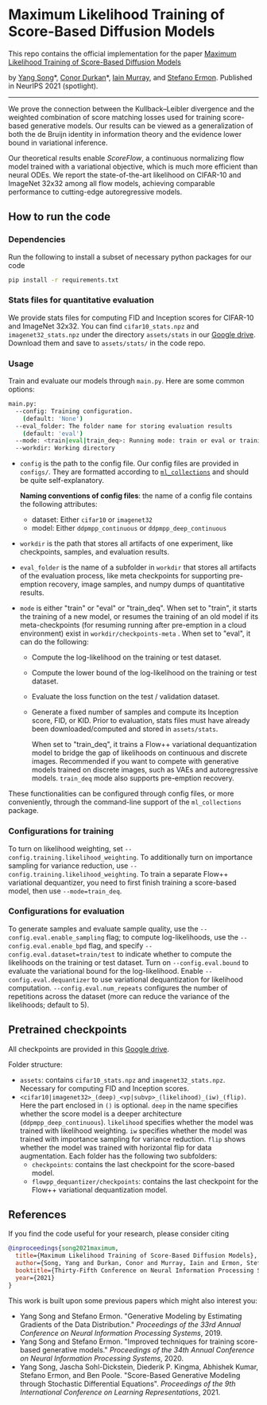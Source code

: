 # Maximum Likelihood Training of Score-Based Diffusion Models

This repo contains the official implementation for the paper [Maximum Likelihood Training of Score-Based Diffusion Models](https://arxiv.org/abs/2101.09258)

by [Yang Song](https://yang-song.github.io)\*, [Conor Durkan](https://conormdurkan.github.io/)\*, [Iain Murray](https://homepages.inf.ed.ac.uk/imurray2/), and [Stefano Ermon](https://cs.stanford.edu/~ermon/). Published in NeurIPS 2021 (spotlight).

--------------------

We prove the connection between the Kullback–Leibler divergence and the weighted combination of score matching losses used for training score-based generative models. Our results can be viewed as a generalization of both the de Bruijn identity in information theory and the evidence lower bound in variational inference.

Our theoretical results enable *ScoreFlow*, a continuous normalizing flow model trained with a variational objective, which is much more efficient than neural ODEs. We report the state-of-the-art likelihood on CIFAR-10 and ImageNet 32x32 among all flow models, achieving comparable performance to cutting-edge autoregressive models.

## How to run the code

### Dependencies

Run the following to install a subset of necessary python packages for our code
```sh
pip install -r requirements.txt
```

### Stats files for quantitative evaluation

We provide stats files for computing FID and Inception scores for CIFAR-10 and ImageNet 32x32. You can find `cifar10_stats.npz` and `imagenet32_stats.npz` under the directory `assets/stats` in our [Google drive](https://drive.google.com/drive/folders/1gbDrVrFVSupFMRoK7HZo8aFgPvOtpmqB?usp=sharing). Download them and save to `assets/stats/` in the code repo.

### Usage

Train and evaluate our models through `main.py`. Here are some common options:

```sh
main.py:
  --config: Training configuration.
    (default: 'None')
  --eval_folder: The folder name for storing evaluation results
    (default: 'eval')
  --mode: <train|eval|train_deq>: Running mode: train or eval or training the Flow++ variational dequantization model
  --workdir: Working directory
```

* `config` is the path to the config file. Our config files are provided in `configs/`. They are formatted according to [`ml_collections`](https://github.com/google/ml_collections) and should be quite self-explanatory.

  **Naming conventions of config files**: the name of a config file contains the following attributes:

  * dataset: Either `cifar10` or `imagenet32`
  * model: Either `ddpmpp_continuous` or `ddpmpp_deep_continuous`

*  `workdir` is the path that stores all artifacts of one experiment, like checkpoints, samples, and evaluation results.

* `eval_folder` is the name of a subfolder in `workdir` that stores all artifacts of the evaluation process, like meta checkpoints for supporting pre-emption recovery, image samples, and numpy dumps of quantitative results.

* `mode` is either "train" or "eval" or "train_deq". When set to "train", it starts the training of a new model, or resumes the training of an old model if its meta-checkpoints (for resuming running after pre-emption in a cloud environment) exist in `workdir/checkpoints-meta` . When set to "eval", it can do the following:

  * Compute the log-likelihood on the training or test dataset.
  * Compute the lower bound of the log-likelihood on the training or test dataset.
  * Evaluate the loss function on the test / validation dataset.  
  * Generate a fixed number of samples and compute its Inception score, FID, or KID. Prior to evaluation, stats files must have already been downloaded/computed and stored in `assets/stats`.
	
	When set to "train_deq", it trains a Flow++ variational dequantization model to bridge the gap of likelihoods on continuous and discrete images. Recommended if you want to compete with generative models trained on discrete images, such as VAEs and autoregressive models. `train_deq` mode also supports pre-emption recovery.
	

These functionalities can be configured through config files, or more conveniently, through the command-line support of the `ml_collections` package. 

### Configurations for training
To turn on likelihood weighting, set `--config.training.likelihood_weighting`. To additionally turn on importance sampling for variance reduction, use `--config.training.likelihood_weighting`. To train a separate Flow++ variational dequantizer, you need to first finish training a score-based model, then use `--mode=train_deq`.

### Configurations for evaluation
To generate samples and evaluate sample quality, use the  `--config.eval.enable_sampling` flag; to compute log-likelihoods, use the `--config.eval.enable_bpd` flag, and specify `--config.eval.dataset=train/test` to indicate whether to compute the likelihoods on the training or test dataset. Turn on `--config.eval.bound` to evaluate the variational bound for the log-likelihood. Enable `--config.eval.dequantizer` to use variational dequantization for likelihood computation. `--config.eval.num_repeats` configures the number of repetitions across the dataset (more can reduce the variance of the likelihoods; default to 5).

## Pretrained checkpoints
All checkpoints are provided in this [Google drive](https://drive.google.com/drive/folders/1gbDrVrFVSupFMRoK7HZo8aFgPvOtpmqB?usp=sharing).

Folder structure:

* `assets`: contains `cifar10_stats.npz` and `imagenet32_stats.npz`. Necessary for computing FID and Inception scores.
* `<cifar10|imagenet32>_(deep)_<vp|subvp>_(likelihood)_(iw)_(flip)`. Here the part enclosed in `()` is optional. `deep` in the name specifies whether the score model is a deeper architecture (`ddpmpp_deep_continuous`). `likelihood` specifies whether the model was trained with likelihood weighting. `iw` specifies whether the model was trained with importance sampling for variance reduction. `flip` shows whether the model was trained with horizontal flip for data augmentation. Each folder has the following two subfolders:
	* `checkpoints`: contains the last checkpoint for the score-based model.
	* `flowpp_dequantizer/checkpoints`: contains the last checkpoint for the Flow++ variational dequantization model.

## References

If you find the code useful for your research, please consider citing
```bib
@inproceedings{song2021maximum,
  title={Maximum Likelihood Training of Score-Based Diffusion Models},
  author={Song, Yang and Durkan, Conor and Murray, Iain and Ermon, Stefano},
  booktitle={Thirty-Fifth Conference on Neural Information Processing Systems},
  year={2021}
}
```

This work is built upon some previous papers which might also interest you:

* Yang Song and Stefano Ermon. "Generative Modeling by Estimating Gradients of the Data Distribution." *Proceedings of the 33rd Annual Conference on Neural Information Processing Systems*, 2019.
* Yang Song and Stefano Ermon. "Improved techniques for training score-based generative models." *Proceedings of the 34th Annual Conference on Neural Information Processing Systems*, 2020.
* Yang Song, Jascha Sohl-Dickstein, Diederik P. Kingma, Abhishek Kumar, Stefano Ermon, and Ben Poole. "Score-Based Generative Modeling through Stochastic Differential Equations". *Proceedings of the 9th International Conference on Learning Representations*, 2021.

